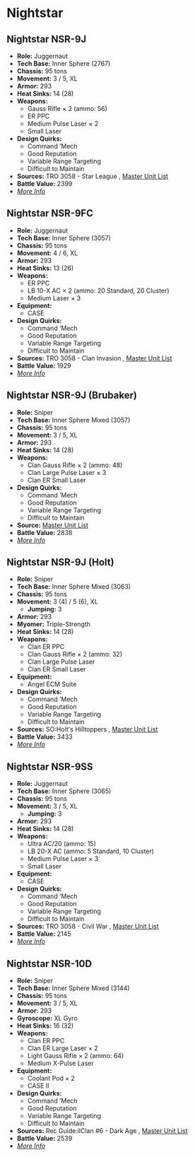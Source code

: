 # Nightstar 

## Nightstar NSR-9J 

- **Role:** Juggernaut 
- **Tech Base:** Inner Sphere (2767) 
- **Chassis:** 95 tons 
- **Movement:** 3 / 5, XL 
- **Armor:** 293 
- **Heat Sinks:** 14 (28) 
- **Weapons:** 
  - Gauss Rifle × 2 (ammo: 56) 
  - ER PPC 
  - Medium Pulse Laser × 2 
  - Small Laser 
- **Design Quirks:** 
  - Command ’Mech 
  - Good Reputation 
  - Variable Range Targeting 
  - Difficult to Maintain 
- **Sources:** TRO 3058 - Star League , [Master Unit List](http://masterunitlist.info/Unit/Details/2286/nightstar-nsr-9j) 
- **Battle Value:** 2399 
- [*More Info*](nightstar/nightstar_nsr-9j.md) 

## Nightstar NSR-9FC 

- **Role:** Juggernaut 
- **Tech Base:** Inner Sphere (3057) 
- **Chassis:** 95 tons 
- **Movement:** 4 / 6, XL 
- **Armor:** 293 
- **Heat Sinks:** 13 (26) 
- **Weapons:** 
  - ER PPC 
  - LB 10-X AC × 2 (ammo: 20 Standard, 20 Cluster) 
  - Medium Laser × 3 
- **Equipment:** 
  - CASE 
- **Design Quirks:** 
  - Command ’Mech 
  - Good Reputation 
  - Variable Range Targeting 
  - Difficult to Maintain 
- **Sources:** TRO 3058 - Clan Invasion , [Master Unit List](http://masterunitlist.info/Unit/Details/2285/nightstar-nsr-9fc) 
- **Battle Value:** 1929 
- [*More Info*](nightstar/nightstar_nsr-9fc.md) 

## Nightstar NSR-9J (Brubaker) 

- **Role:** Sniper 
- **Tech Base:** Inner Sphere Mixed (3057) 
- **Chassis:** 95 tons 
- **Movement:** 3 / 5, XL 
- **Armor:** 293 
- **Heat Sinks:** 14 (28) 
- **Weapons:** 
  - Clan Gauss Rifle × 2 (ammo: 48) 
  - Clan Large Pulse Laser × 3 
  - Clan ER Small Laser 
- **Design Quirks:** 
  - Command ’Mech 
  - Good Reputation 
  - Variable Range Targeting 
  - Difficult to Maintain 
- **Source:** [Master Unit List](http://masterunitlist.info/Unit/Details/4723/nightstar-nsr-9j-brubaker) 
- **Battle Value:** 2838 
- [*More Info*](nightstar/nightstar_nsr-9j_brubaker.md) 

## Nightstar NSR-9J (Holt) 

- **Role:** Sniper 
- **Tech Base:** Inner Sphere Mixed (3063) 
- **Chassis:** 95 tons 
- **Movement:** 3 (4) / 5 (6), XL 
  - **Jumping:** 3 
- **Armor:** 293 
- **Myomer:** Triple-Strength 
- **Heat Sinks:** 14 (28) 
- **Weapons:** 
  - Clan ER PPC 
  - Clan Gauss Rifle × 2 (ammo: 32) 
  - Clan Large Pulse Laser 
  - Clan ER Small Laser 
- **Equipment:** 
  - Angel ECM Suite 
- **Design Quirks:** 
  - Command ’Mech 
  - Good Reputation 
  - Variable Range Targeting 
  - Difficult to Maintain 
- **Sources:** SO:Holt's Hilltoppers , [Master Unit List](http://masterunitlist.info/Unit/Details/7619/nightstar-nsr-9j-holt) 
- **Battle Value:** 3433 
- [*More Info*](nightstar/nightstar_nsr-9j_holt.md) 

## Nightstar NSR-9SS 

- **Role:** Juggernaut 
- **Tech Base:** Inner Sphere (3065) 
- **Chassis:** 95 tons 
- **Movement:** 3 / 5, XL 
  - **Jumping:** 3 
- **Armor:** 293 
- **Heat Sinks:** 14 (28) 
- **Weapons:** 
  - Ultra AC/20 (ammo: 15) 
  - LB 20-X AC (ammo: 5 Standard, 10 Cluster) 
  - Medium Pulse Laser × 3 
  - Small Laser 
- **Equipment:** 
  - CASE 
- **Design Quirks:** 
  - Command ’Mech 
  - Good Reputation 
  - Variable Range Targeting 
  - Difficult to Maintain 
- **Sources:** TRO 3058 - Civil War , [Master Unit List](http://masterunitlist.info/Unit/Details/2287/nightstar-nsr-9ss) 
- **Battle Value:** 2145 
- [*More Info*](nightstar/nightstar_nsr-9ss.md) 

## Nightstar NSR-10D 

- **Role:** Sniper 
- **Tech Base:** Inner Sphere Mixed (3144) 
- **Chassis:** 95 tons 
- **Movement:** 3 / 5, XL 
- **Armor:** 293 
- **Gyroscope:** XL Gyro 
- **Heat Sinks:** 16 (32) 
- **Weapons:** 
  - Clan ER PPC 
  - Clan ER Large Laser × 2 
  - Light Gauss Rifle × 2 (ammo: 64) 
  - Medium X-Pulse Laser 
- **Equipment:** 
  - Coolant Pod × 2 
  - CASE II 
- **Design Quirks:** 
  - Command ’Mech 
  - Good Reputation 
  - Variable Range Targeting 
  - Difficult to Maintain 
- **Sources:** Rec Guide:ilClan #6 - Dark Age , [Master Unit List](http://masterunitlist.info/Unit/Details/7539/nightstar-nsr-10d) 
- **Battle Value:** 2539 
- [*More Info*](nightstar/nightstar_nsr-10d.md) 

